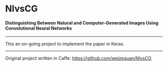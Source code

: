 # NIvsCG
#### Distinguishing Between Natural and Computer-Generated Images Using Convolutional Neural Networks

----------------------------------------

This an on-going project to implement the paper in Keras.

----------------------------------------

Original project written in Caffe: https://github.com/weizequan/NIvsCG
